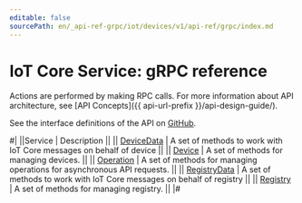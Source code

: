 ```yaml
---
editable: false
sourcePath: en/_api-ref-grpc/iot/devices/v1/api-ref/grpc/index.md
---
```


# IoT Core Service: gRPC reference

Actions are performed by making RPC calls. For more information about API architecture, see [API Concepts]({{ api-url-prefix }}/api-design-guide/).

See the interface definitions of the API on [GitHub](https://github.com/yandex-cloud/cloudapi).

#|
||Service | Description ||
|| [DeviceData](DeviceData/index.md) | A set of methods to work with IoT Core messages on behalf of device ||
|| [Device](Device/index.md) | A set of methods for managing devices. ||
|| [Operation](Operation/index.md) | A set of methods for managing operations for asynchronous API requests. ||
|| [RegistryData](RegistryData/index.md) | A set of methods to work with IoT Core messages on behalf of registry ||
|| [Registry](Registry/index.md) | A set of methods for managing registry. ||
|#
